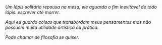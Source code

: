 <div class="topbar">
<i>Um lápis solitário repousa na mesa, ele aguarda o fim inevitável de todo lápis: escrever até morrer.<i>
</div>

<p>Aqui eu guardo coisas que transbordam meus pensamentos mas não possuem muita utilidade artística ou prática.</p>

<p>Pode chamar de filosofia se quiser.</p>
